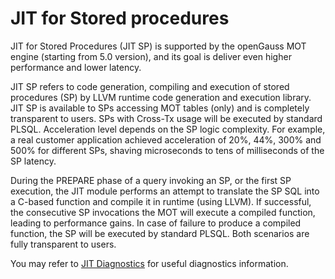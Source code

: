 # JIT for Stored procedures

JIT for Stored Procedures (JIT SP) is supported by the openGauss MOT engine (starting from 5.0 version), and its goal is deliver even higher performance and lower latency. 

JIT SP refers to code generation, compiling and execution of stored procedures (SP) by LLVM runtime code generation and execution library. JIT SP is available to SPs accessing MOT tables (only) and is completely transparent to users. SPs with Cross-Tx usage will be executed by standard PLSQL. Acceleration level depends on the SP logic complexity. For example, a real customer application achieved acceleration of 20%, 44%, 300% and 500% for different SPs, shaving microseconds to tens of milliseconds of the SP latency.

During the PREPARE phase of a query invoking an SP, or the first SP execution, the JIT module performs an attempt to translate the SP SQL into a C-based function and compile it in runtime (using LLVM). If successful, the consecutive SP invocations the MOT will execute a compiled function, leading to performance gains. In case of failure to produce a compiled function, the SP will be executed by standard PLSQL. Both scenarios are fully transparent to users.

You may refer to [JIT Diagnostics](MOT-JIT-Diagnostics.md) for useful diagnostics information.